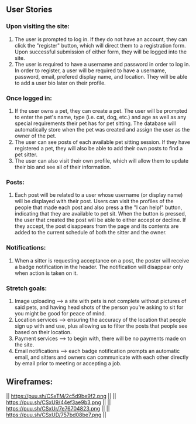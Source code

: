 ## User Stories

### Upon visiting the site:
1. The user is prompted to log in. If they do not have an account, they can click the "register" button, which will direct them to a registration form. Upon successful submission of either form, they will be logged into the site.
2. The user is required to have a username and password in order to log in. In order to register, a user will be required to have a username, password, email, prefered display name, and location. They will be able to add a user bio later on their profile.

### Once logged in:
1. If the user owns a pet, they can create a pet. The user will be prompted to enter the pet's name, type (i.e. cat, dog, etc.) and age as well as any special requirements their pet has for pet sitting. The database will automatically store when the pet was created and assign the user as the owner of the pet.  
2. The user can see posts of each available pet sitting session. If they have registered a pet, they will also be able to add their own posts to find a pet sitter.
3. The user can also visit their own profile, which will allow them to update their bio and see all of their information.

### Posts:
1. Each post will be related to a user whose username (or display name) will be displayed with their post. Users can visit the profiles of the people that made each post and also press a the "I can help!" button, indicating that they are available to pet sit. When the button is pressed, the user that created the post will be able to either accept or decline. If they accept, the post disappears from the page and its contents are added to the current schedule of both the sitter and the owner.

### Notifications:
1. When a sitter is requesting acceptance on a post, the poster will receive a badge notification in the header. The notification will disappear only when action is taken on it. 

### Stretch goals:
1. Image uploading --> a site with pets is not complete without pictures of said pets, and having head shots of the person you're asking to sit for you might be good for peace of mind.
2. Location services --> ensuring the accuracy of the location that people sign up with and use, plus allowing us to filter the posts that people see based on their location.
3. Payment services --> to begin with, there will be no payments made on the site.
4. Email notifications --> each badge notification prompts an automatic email, and sitters and owners can communicate with each other directly by email prior to meeting or accepting a job.

## Wireframes:

|| https://puu.sh/CSxTM/2c5d9be9f2.png ||
|| https://puu.sh/CSxU9/44ef3ae9b3.png ||
|| https://puu.sh/CSxUr/7e76704823.png || 
|| https://puu.sh/CSxUD/757bd08be7.png ||